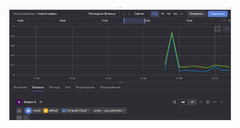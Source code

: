 ![image](https://github.com/Anders1994/srlb-homework/blob/main/%D0%A1%D0%BA%D1%80%D0%B8%D0%BD%20473.png)
